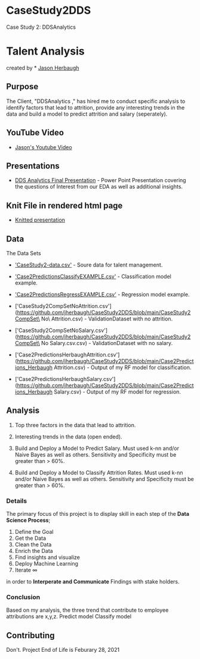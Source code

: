 # CaseStudy2DDS
Case Study 2: DDSAnalytics 

# Talent Analysis 

created by * [Jason Herbaugh](https://github.com/jherbaugh) 

## Purpose

The Client, "DDSAnalytics ," has hired me to conduct specific analysis to identify factors that lead to attrition, provide any interesting trends in the data and build a model to predict attrition and salary (seperately).

## YouTube Video
* [Jason's Youtube Video](https://www.youtube.com/watch?v=pkeAmR0H_j8) 


## Presentations

* [DDS Analytics Final Presentation](https://github.com/jherbaugh/CaseStudy2DDS/blob/main/DDS%20Analytics%20Presentation.pptx) - Power Point Presentation covering the questions of Interest from our EDA as well as additional insights.

## Knit File in rendered html page

* [Knitted presentation](https://github.com/jherbaugh/CaseStudy2DDS/blob/main/EDA_Final.html)

## Data
The Data Sets

* ['CaseStudy2-data.csv'](https://github.com/jherbaugh/CaseStudy2DDS/blob/main/main/CaseStudy2-data.csv) - Soure data for talent management.

* ['Case2PredictionsClassifyEXAMPLE.csv'](https://github.com/jherbaugh/CaseStudy2DDS/blob/main/Case2PredictionsClassifyEXAMPLE.csv) - Classification model example.
* ['Case2PredictionsRegressEXAMPLE.csv'](https://github.com/jherbaugh/CaseStudy2DDS/blob/main/Case2PredictionsRegressEXAMPLE.csv) - Regression model example.

* ['CaseStudy2CompSetNoAttrition.csv'](https://github.com/jherbaugh/CaseStudy2DDS/blob/main/CaseStudy2CompSet\ No\ Attrition.csv) - ValidationDataset with no attrition.
* ['CaseStudy2CompSetNoSalary.csv'](https://github.com/jherbaugh/CaseStudy2DDS/blob/main/CaseStudy2CompSet\ No Salary.csv.csv) - ValidationDataset with no salary.

* ['Case2PredictionsHerbaughAttrition.csv'](https://github.com/jherbaugh/CaseStudy2DDS/blob/main/Case2Predictions_Herbaugh Attrition.csv) - Output of my RF model for classification.
* ['Case2PredictionsHerbaughSalary.csv'](https://github.com/jherbaugh/CaseStudy2DDS/blob/main/Case2Predictions_Herbaugh Salary.csv) - Output of my RF model for regression.

## Analysis

1. Top three factors in the data that lead to attrition.

2. Interesting trends in the data (open ended).  

3.  Build and Deploy a Model to Predict Salary. Must used k-nn and/or Naive Bayes as well as others.  Sensitivity and Specificity must be greater than > 60%.

4.  Build and Deploy a Model to Classify Attrition Rates. Must used k-nn and/or Naive Bayes as well as others. Sensitivity and Specificity must be greater than > 60%.
    

### Details 
The primary focus of this project is to display skill in each step of the **Data Science Process**; 
1. Define the Goal 
2. Get the Data 
3. Clean the Data
4. Enrich the Data
5. Find insights and visualize
6. Deploy Machine Learning
7. Iterate ∞

in order to **Interperate and Communicate** Findings with stake holders. 

### Conclusion
Based on my analysis, the three trend that contribute to employee attributions are x,y,z. 
Predict model
Classify model



## Contributing

Don't. Project End of Life is Feburary 28, 2021
